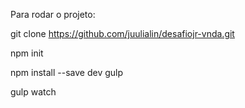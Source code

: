 Para rodar o projeto:

git clone https://github.com/juulialin/desafiojr-vnda.git
<p>npm init</p>
<p>npm install --save dev gulp</p>
<p>gulp watch</p>
